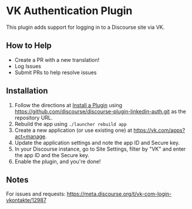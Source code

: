 # VK Authentication Plugin

This plugin adds support for logging in to a Discourse site via VK.

## How to Help

- Create a PR with a new translation!
- Log Issues
- Submit PRs to help resolve issues

## Installation

1. Follow the directions at [Install a Plugin](https://meta.discourse.org/t/install-a-plugin/19157) using https://github.com/discourse/discourse-plugin-linkedin-auth.git as the repository URL.
2. Rebuild the app using `./launcher rebuild app`
3. Create a new application (or use existing one) at https://vk.com/apps?act=manage.
4. Update the application settings and note the app ID and Secure key.
5. In your Discourse instance, go to Site Settings, filter by "VK" and enter the app ID and the Secure key.
6. Enable the plugin, and you're done!

## Notes

For issues and requests: https://meta.discourse.org/t/vk-com-login-vkontakte/12987
